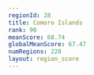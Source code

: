 ```yaml
---
regionId: 28
title: Comoro Islands
rank: 90
meanScore: 68.74
globalMeanScore: 67.47
numRegions: 220
layout: region_score
---
```

